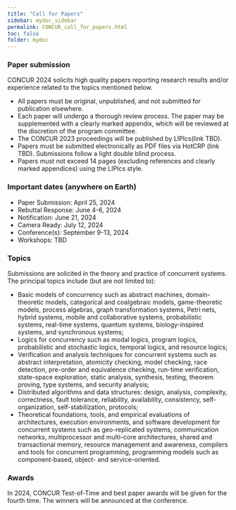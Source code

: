 ```yaml
---
title: "Call for Papers"
sidebar: mydoc_sidebar
permalink: CONCUR_call_for_papers.html
toc: false 
folder: mydoc
---
```

### Paper submission
CONCUR 2024 solicits high quality papers reporting research results and/or experience related to the topics mentioned below. 
* All papers must be original, unpublished, and not submitted for publication elsewhere.
* Each paper will undergo a thorough review process. The paper may be supplemented with a clearly marked appendix, which will be reviewed at the discretion of the program committee.
* The CONCUR 2023 proceedings will be published by LIPIcs(link TBD).
* Papers must be submitted electronically as PDF files via HotCRP (link TBD). Submissions follow a light double blind process. 
* Papers must not exceed 14 pages (excluding references and clearly marked appendices) using the LIPIcs style.

### Important dates (anywhere on Earth)
* Paper Submission: April 25, 2024
* Rebuttal Response: June 4-6, 2024
* Notification: June 21, 2024
* Camera Ready: July 12, 2024
* Conference(s): September 9-13, 2024
* Workshops: TBD

### Topics
Submissions are solicited in the theory and practice of concurrent systems. The principal topics include (but are not limited to):
* Basic models of concurrency such as abstract machines, domain-theoretic models, categorical and coalgebraic models, game-theoretic models, process algebras, graph transformation systems, Petri nets, hybrid systems, mobile and collaborative systems, probabilistic systems, real-time systems, quantum systems, biology-inspired systems, and synchronous systems;
* Logics for concurrency such as modal logics, program logics, probabilistic and stochastic logics, temporal logics, and resource logics;
* Verification and analysis techniques for concurrent systems such as abstract interpretation, atomicity checking, model checking, race detection, pre-order and equivalence checking, run-time verification, state-space exploration, static analysis, synthesis, testing, theorem proving, type systems, and security analysis;
* Distributed algorithms and data structures: design, analysis, complexity, correctness, fault tolerance, reliability, availability, consistency, self-organization, self-stabilization, protocols;
* Theoretical foundations, tools, and empirical evaluations of architectures, execution environments, and software development for concurrent systems such as geo-replicated systems, communication networks, multiprocessor and multi-core architectures, shared and transactional memory, resource management and awareness, compilers and tools for concurrent programming, programming models such as component-based, object- and service-oriented.

### Awards
In 2024, CONCUR Test-of-Time and best paper awards will be given for the fourth time. The winners will be announced at the conference.
